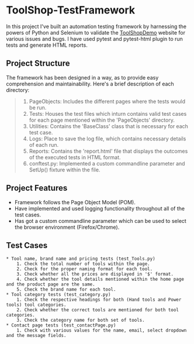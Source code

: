 # ToolShop-TestFramework

In this project I've built an automation testing framework by harnessing the powers of Python and Selenium to validate the [ToolShopDemo](https://v1.practicesoftwaretesting.com/#/) website for various issues and bugs. I have used pytest and pytest-html plugin to run tests and generate HTML reports.

## Project Structure

The framework has been designed in a way, as to provide easy comprehension and maintainability. Here's a brief description of each directory:

> 1.  PageObjects: Includes the different pages where the tests would be run.
> 2.  Tests: Houses the test files which inturn contains valid test cases for each page mentioned within the 'PageObjects' directory.
> 3.  Utilities: Contains the 'BaseClass' class that is necessary for each test case.
> 4.  Logs: Place to save the log file, which contains necessary details of each run.
> 5.  Reports: Contains the 'report.html' file that displays the outcomes of the executed tests in HTML format.
> 6.  conftest.py: Implemented a custom commandline parameter and SetUp() fixture within the file.

## Project Features

-   Framework follows the Page Object Model (POM).
-   Have implemented and used logging functionality throughout all of the test cases.
-   Has got a custom commandline parameter which can be used to select the browser environment (Firefox/Chrome).

## Test Cases

    * Tool name, brand name and pricing tests (test_Tools.py)
        1. Check the total number of tools within the page.
        2. Check for the proper naming format for each tool.
        3. Check whether all the prices are displayed in '$' format.
        4. Check whether the tool details mentioned within the home page and the product page are the same.
        5. Check the brand name for each tool.
    * Tool category tests (test_category.py)
        1. Check the respective headings for both (Hand tools and Power tools) tool categories.
        2. Check whether the correct tools are mentioned for both tool categories.
        3. Check the category name for both set of tools.
    * Contact page tests (test_contactPage.py)
        1. Check with various values for the name, email, select dropdown and the message fields.
